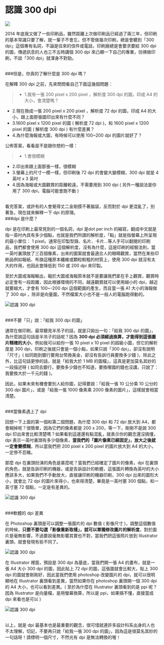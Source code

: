 # 認識 300 dpi  

![](/img/articles/201501/know-300-dpi.jpg#preview-img)

2014 年底我又做了一些印刷品，雖然距離上次做印刷品已經過了兩三年，但印刷的基本常識只要了解，就一輩子不會忘，但不管做幾次印刷，總是會聽到「300 dpi」這個專有名詞，不論是往來的信件或電話，印刷廠總是會要求要給 300 dpi 的圖，傳遞訊息的人也三不五時講個 300 dpi 來凸顯一下自己的專業，彷彿做印刷，不談「300 dpi」就渾身不對勁。

<br/>
###但是，你真的了解什麼是 300 dpi 嗎？

在解釋 300 dpi 之前，先來問問看自己下面這幾個問題：

>- 1.我有一張 200 pixel x 200 pixel ，解析度 300 dpi 的圖，印成 A4 的大小，會清楚嗎？
- 2.現在換成一張 200 pixel x 200 pixel ，解析度 72 dpi 的圖，印成 A4 的大小，跟上面那張圖印出來有什麼不同？ 
- 3.1600 pixel x 1200 pixel 的圖 ( 解析度 72 dpi )，和 1600 pixel x 1200 pixel 的圖 ( 解析度 300 dpi ) 有什麼差異？
- 4.為什麼海報或大圖，有時候可以使用 100~200 dpi 的圖片就好了？

公佈答案，看看是不是跟你想的一樣：

>- 1.會很模糊
- 2.印出來跟上面那張一樣，很模糊
- 3.螢幕上的尺寸一模一樣，但印刷後 72 dpi 的會變大變模糊，300 dpi 就是 4 英吋 x 3  英吋
- 4.因為海報或大圖觀賞的距離較遠，不需要用到 300 dpi ( 另外一種說法是你用了 300 dpi，電腦可能會跑不動 )

<br/>
看完答案，或許有的人會覺得丈二金剛摸不著腦袋，反而對於 dpi 更混亂了，別著急，現在就來解釋一下 dpi 的原理。



<br/>
###dpi 是什麼？

dpi 是在印刷上最常見到的一個名詞，dpi 是dot per inch 的縮寫，翻成中文就是指一英吋內具有多少個點，也就是我們所謂的解析度，「點」就是指螢幕上所呈現的最小單位： 1 pixel。通常在印製型錄、名片、卡片...等人手可以翻閱的印刷品，我們都會使用 300 dpi 這個解析度，沒有為什麼，這是印刷的經驗法則，當一英吋裏頭放了三百個像素，出來的圖案就會最適合人的眼睛觀賞，當然在某些印刷品例如報紙、布旗這種原本纖維或顆粒較粗的材質上，使用 300 dpi 就沒有太大的作用，也因此會降低到 150 或 200 dpi 來印製。

至於大圖或海報輸出，礙於大圖或海報原本就不是要讓我們拿在手上觀賞，觀賞時必定會有一段距離，因此根據環境的不同，越遠觀賞就可以使用越小的 dpi，越近就要越大，才會有 100~-200 dpi 這個範圍的產生，而且當一張 A1 大小的海報做了 300 dpi ，除非是向量圖，不然檔案大小也不是一般人的電腦跑得動的。

![認識 300 dpi](/img/articles/201501/20150105_1_02.jpg)


<br/>
###不要「只」說：「給我 300 dpi 的圖」

通常在做印刷，最常聽見半吊子的話，就是只拋出一句：「給我 300 dpi 的圖」，為什麼說這句話是半吊子的話呢？因為 **300 dpi 必須經過換算，才能得到這張圖片精確的大小**，例如我可以給你一張 10 pixel x 10 pixel 的超級小圖，但它的解析度是 300 dpi，印刷之後就只會是一個小點，如果只說「300 dpi」，卻沒有說明「尺寸」( 如同跑到銀行要用台幣換美金，卻沒有告訴行員要換多少錢 )，除此之外，比這句話更慘的話，就是「給我大於 1 MB 的圖檔」，這真是更加莫名其妙的一段描述呀 ( 如同去銀行，要換多少錢也不知道，要換哪國的錢也沒講，只說了：我要換大於一千元的錢 )。

因此，如果未來有機會要別人給你圖，記得要說：「給我一張 10 公分乘 10 公分的 300 dpi 圖片」，或是「給我一張 1000 像素乘 2000 像素的圖片」，這樣就會相當清楚。


<br/>
###當像素遇上了 dpi

回想一下上面的第一個和第二個問題，為什麼 300 dpi 和 72 dpi 放大到 A4，都會糊掉呢？很簡單，因為它們的像素都是 200 x 200，等一下，剛剛不是說 300 dpi 印出來會比較清楚嗎？如果看到這邊還有點混亂，就表示你的觀念還沒搞懂， dpi 表示一英吋裏頭有多少個像素，**當我們的「圖片像素已經固定」，放大之後就一定會變模糊**，所以當我們把 200 pixel x 200 pixel 的圖片放大到 A4 的大小，一定慘不忍睹。

那麼 dpi 在裏頭扮演的角色是甚麼呢？當我們已經確定了圖片的像素，dpi 在裏頭的角色，就是告訴印刷的機器，或是告訴設計的軟體，這張圖片轉換為英吋的大小應該多大，如果我們不手動放大，直接讓印刷的機器印刷，300 dpi 出來的圖形大小，就會比 72 dpi 的圖片來得小，也來得清楚，畢竟是一英吋塞 300 個點，和一英寸塞 72 個點，一定是有差異的。

![認識 300 dpi](/img/articles/201501/20150105_1_03.jpg)


<br/>
###軟體的 dpi 差異

在 Photoshop 裏頭是可以調整一張圖片的 dpi 數值 ( 影像尺寸 )，調整這個數值的時候，**只要不要勾選「影像重新取樣」，就可以單獨修改圖片的解析度**，對於圖片是毫無影響，不過要說毫無影響其實也不對，當我們把這張照片放到 Illustrator 裏頭，就會發現有些不同了。

![認識 300 dpi](/img/articles/201501/20150105_1_04.jpg)

在 Illustrator 裡面，預設是 300 dpi 為基底，當我們開一張 A4 的畫布，就是一張 A4 大小 300 dpi 的圖，因此貼上 72 dpi 的圖，這張圖就會比較大，貼上 300 dpi 的圖就會剛剛好，因此當我們使用 photoshop 改變圖片的 dpi，就可以很明顯地在 Illustrator 裏頭看到差異，當然如果你在 photoshop 裏頭開一個 300 dpi 的 A4 大小，也可以看到差異。( 至於為什麼在 Illustrator 裏頭看到的是 ppi 呢？因為 Illustrator 是向量檔，是用螢幕換算，所以是 ppi，如果搞不懂，直接當成 dpi 來看也是可以 )

![認識 300 dpi](/img/articles/201501/20150105_1_05.jpg)


<br/>
以上，就是 dpi 最基本也是最重要的觀念，很可惜就連許多設計科系出身的人也不太理解，切記，不要再只說「給我一張 300 dpi 的圖」，因為這是很莫名其妙的一句話呀！請標明一個尺寸，不然光有 dpi 是無法轉換的喔！



